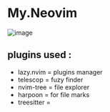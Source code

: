# My.Neovim
![image](https://github.com/MR-5OBOT/true-text-editor/assets/115130443/f369c81f-03bb-4ad7-8464-a0592eb8afbc)



## plugins used :

- lazy.nvim = plugins manager
- telescop = fuzy finder
- nvim-tree = file explorer
- harpoon = for file marks
- treesitter = 
